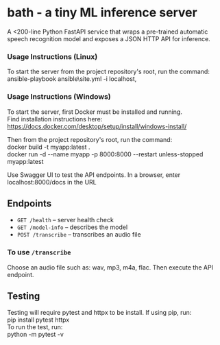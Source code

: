 # bath - a tiny ML inference server
A <200-line Python FastAPI service that wraps a pre-trained automatic speech recognition model and exposes a JSON HTTP API for inference.

### Usage Instructions (Linux)
To start the server from the project repository's root, run the command:<br>
ansible-playbook ansible\site.yml -i localhost,

### Usage Instructions (Windows)
To start the server, first Docker must be installed and running. <br>
Find installation instructions here: https://docs.docker.com/desktop/setup/install/windows-install/

Then from the project repository's root, run the command:<br>
docker build -t myapp:latest .<br>
docker run -d --name myapp -p 8000:8000 --restart unless-stopped myapp:latest

Use Swagger UI to test the API endpoints. In a browser, enter localhost:8000/docs in the URL

## Endpoints
- `GET /health` – server health check  
- `GET /model-info` – describes the model  
- `POST /transcribe` – transcribes an audio file

### To use `/transcribe`
Choose an audio file such as: wav, mp3, m4a, flac. Then execute the API endpoint. 

## Testing
Testing will require pytest and httpx to be install. If using pip, run:<br>
pip install pytest httpx<br>
To run the test, run:<br>
python -m pytest -v